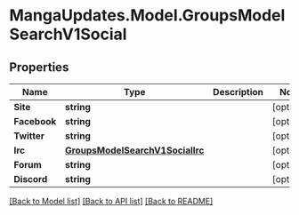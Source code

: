 # MangaUpdates.Model.GroupsModelSearchV1Social

## Properties

Name | Type | Description | Notes
------------ | ------------- | ------------- | -------------
**Site** | **string** |  | [optional] 
**Facebook** | **string** |  | [optional] 
**Twitter** | **string** |  | [optional] 
**Irc** | [**GroupsModelSearchV1SocialIrc**](GroupsModelSearchV1SocialIrc.md) |  | [optional] 
**Forum** | **string** |  | [optional] 
**Discord** | **string** |  | [optional] 

[[Back to Model list]](../README.md#documentation-for-models) [[Back to API list]](../README.md#documentation-for-api-endpoints) [[Back to README]](../README.md)

